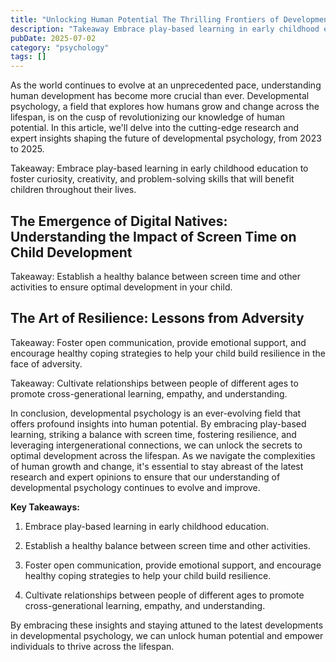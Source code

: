 ```yaml
---
title: "Unlocking Human Potential The Thrilling Frontiers of Developmental Psychology"
description: "Takeaway Embrace play-based learning in early childhood education to foster curiosity, creativity, and problem-solving skills that will benefit child..."
pubDate: 2025-07-02
category: "psychology"
tags: []
---
```


As the world continues to evolve at an unprecedented pace, understanding human development has become more crucial than ever. Developmental psychology, a field that explores how humans grow and change across the lifespan, is on the cusp of revolutionizing our knowledge of human potential. In this article, we'll delve into the cutting-edge research and expert insights shaping the future of developmental psychology, from 2023 to 2025.

Takeaway: Embrace play-based learning in early childhood education to foster curiosity, creativity, and problem-solving skills that will benefit children throughout their lives.

## **The Emergence of Digital Natives: Understanding the Impact of Screen Time on Child Development**

Takeaway: Establish a healthy balance between screen time and other activities to ensure optimal development in your child.

## **The Art of Resilience: Lessons from Adversity**

Takeaway: Foster open communication, provide emotional support, and encourage healthy coping strategies to help your child build resilience in the face of adversity.

Takeaway: Cultivate relationships between people of different ages to promote cross-generational learning, empathy, and understanding.

In conclusion, developmental psychology is an ever-evolving field that offers profound insights into human potential. By embracing play-based learning, striking a balance with screen time, fostering resilience, and leveraging intergenerational connections, we can unlock the secrets to optimal development across the lifespan. As we navigate the complexities of human growth and change, it's essential to stay abreast of the latest research and expert opinions to ensure that our understanding of developmental psychology continues to evolve and improve.

**Key Takeaways:**

1. Embrace play-based learning in early childhood education.

2. Establish a healthy balance between screen time and other activities.

3. Foster open communication, provide emotional support, and encourage healthy coping strategies to help your child build resilience.

4. Cultivate relationships between people of different ages to promote cross-generational learning, empathy, and understanding.

By embracing these insights and staying attuned to the latest developments in developmental psychology, we can unlock human potential and empower individuals to thrive across the lifespan.